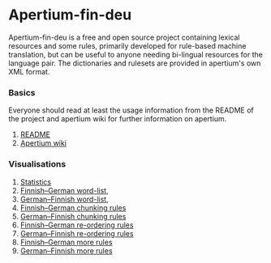 # Apertium-fin-deu

Apertium-fin-deu is a free and open source project containing lexical resources
and some rules, primarily developed for rule-based machine translation, but
can be useful to anyone needing bi-lingual resources for the language pair.
The dictionaries and rulesets are provided in apertium's own XML format.

### Basics

Everyone should read at least the usage information from the README of the
project and apertium wiki for further information on apertium.

1. [README](https://github.com/apertium/apertium-fin-deu/#README)
1. [Apertium wiki](https://wiki.apertium.org)

### Visualisations

1. [Statistics](statistics.html)
1. [Finnish–German word-list](apertium-fin-deu.fin-deu.dix.html),
1. [German–Finnish word-list](apertium-fin-deu.deu-fin.dix.html),
1. [Finnish–German chunking rules](apertium-fin-deu.fin-deu.t1x.html)
1. [German–Finnish chunking rules](apertium-fin-deu.deu-fin.t1x.html)
1. [Finnish–German re-ordering rules](apertium-fin-deu.fin-deu.t2x.html)
1. [German–Finnish re-ordering rules](apertium-fin-deu.deu-fin.t2x.html)
1. [Finnish–German more rules](apertium-fin-deu.fin-deu.t3x.html)
1. [German–Finnish more rules](apertium-fin-deu.deu-fin.t3x.html)

<!-- vim: set ft=markdown -->
